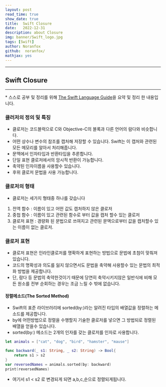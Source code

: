 ```yaml
---
layout: post
read_time: true
show_date: true
title:  Swift Closure
date:   2022-12-31
description: about Closure
img: banner/Swift_logo.jpg
tags: [Swift]
author: Noranfox
github:  noranfox/
mathjax: yes
---
```


---
## Swift Closure
---
\* 스스로 공부 및 정리를 위해 [The Swift Language Guide](https://jusung.gitbook.io/the-swift-language-guide/)을 요약 및 정리 한 내용입니다. 

### 클러저의 정의 및 특징
  - 클로저는 코드블럭으로 C와 Objective-C의 블록과 다른 언어의 람다와 비슷합니다.
  - 어떤 상수나 변수의 참조를 캡처해 저장할 수 있습니다. Swift는 이 캡처와 관련된 모든 메모리를 알아서 처리해줍니다.
  - 문맥에서 인자타입과 반환타입을 추론합니다.
  - 단일 표현 클로저에서의 암시적 반환이 가능합니다.
  - 축약된 인자이름을 사용할수 있습니다.
  - 후위 클로저 문법을 사용 가능합니다.

### 클로저의 형태
   - 클로저는 세가지 형태중 하나를 갖습니다
   1. 전역 함수 : 이름이 있고 어떤 값도 캡처하지 않은 클로저
   2. 중첩 함수 : 이름이 있고 관련된 함수로 부터 값을 캡처 할수 있는 클로저
   3. 클로저 표현 : 경량화 된 문법으로 쓰여지고 관련된 문액으로부터 값을 캡처할수 있는 이름이 없는 클로저.

### 클로저 표현
   - 클로저 표현은 인라인클로저를 명확하게 표현하는 방법으로 문법에 초첨이 맞춰져있습니다.
   - 코드의 명확성과 의도를 잃지 않으면서도 문법을 축약해 사용할수 있는 문법의 최적화 방법을 제공합니다.
   - 단, 람다 등 문법의 축약한것이기 때문에 당연히 축약시키지않은 일반식에 비해 모든 원소를 전부 순회하는 경우는 조금 느릴 수 밖에 없습니다.

#### 정렬메소드(The Sorted Method)
   - Swift의 표준 라이브러리에 sorted(by:)라는 알려진 타입의 배열값을 정렬하는 메소드를 제공합니다.
   - by에 어떤방법으로 정렬을 수행할지 기술한 클로저를 넣으면 그 방법되로 정렬된 배열을 얻을수 있습니다.
   - sorted(by:) 메소드는 2개의 인자를 갖는 클로저를 인자로 사용합니다.

```swift
let animals = ["cat", "dog", "bird", "hamster", "mause"]

func backward(_ s1: String, _ s2: String) -> Bool{
    return s1 > s2
}
var reversedNames = animals.sorted(by: backward)
print(reversedNames)
```
   - 여기서 s1 < s2 로 변경되게 되면 a,b,c,순으로 정렬되게됩니다.